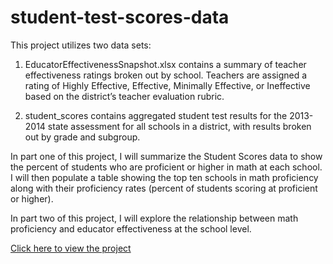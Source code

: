 # student-test-scores-data

This project utilizes two data sets:

1. EducatorEffectivenessSnapshot.xlsx contains a summary of teacher effectiveness ratings broken out by school. Teachers are assigned a rating of Highly Effective, Effective, Minimally Effective, or Ineffective based on the district’s teacher evaluation rubric.

2. student_scores contains aggregated student test results for the 2013-2014 state assessment for all schools in a district, with results broken out by grade and subgroup.

In part one of this project, I will summarize the Student Scores data to show the percent of students who are proficient or higher in math at each school. I will then populate a table showing the top ten schools in math proficiency along with their proficiency rates (percent of students scoring at proficient or higher).

In part two of this project, I will explore the relationship between math proficiency and educator effectiveness at the school level.

[Click here to view the project](https://isaac110820.github.io/student-test-scores-data/Markdown.html)
